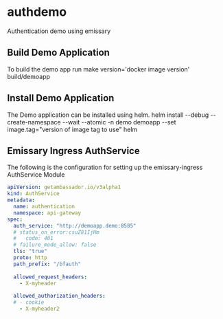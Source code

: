 # authdemo
Authentication demo using emissary

## Build Demo Application
To build the demo app run make version='docker image version' build/demoapp

## Install Demo Application
The Demo application can be installed using helm.
helm install   --debug   --create-namespace   --wait   --atomic   -n demo  demoapp --set
image.tag="version of image tag to use" helm

## Emissary Ingress AuthService
The following is the configuration for setting up the emissary-ingress AuthService Module

```yaml
apiVersion: getambassador.io/v3alpha1
kind: AuthService
metadata:
  name: authentication
  namespace: api-gateway
spec:
  auth_service: "http://demoapp.demo:8585"
  # status_on_error:csuZ81IjHm
  #   code: 401
  # failure_mode_allow: false
  tls: "true"
  proto: http
  path_prefix: "/bfauth"
 
  allowed_request_headers: 
    - X-myheader
 
  allowed_authorization_headers:
  # - cookie
    - X-myheader2  
```